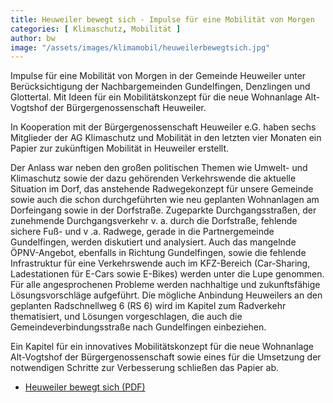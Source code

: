 ```yaml
---
title: Heuweiler bewegt sich - Impulse für eine Mobilität von Morgen
categories: [ Klimaschutz, Mobilität ]
author: bw
image: "/assets/images/klimamobil/heuweilerbewegtsich.jpg"
---
```

Impulse für eine Mobilität von Morgen in der Gemeinde Heuweiler unter Berücksichtigung der Nachbargemeinden Gundelfingen, Denzlingen und Glottertal.
Mit Ideen für ein Mobilitätskonzept für die neue Wohnanlage Alt-Vogtshof der Bürgergenossenschaft Heuweiler.

In Kooperation mit der Bürgergenossenschaft Heuweiler e.G. haben sechs Mitglieder der AG Klimaschutz und Mobilität in den letzten vier Monaten ein Papier zur zukünftigen Mobilität in Heuweiler erstellt. 

Der Anlass war neben den großen politischen Themen wie Umwelt- und Klimaschutz sowie der dazu gehörenden Verkehrswende die aktuelle Situation im Dorf, das anstehende Radwegekonzept für unsere Gemeinde sowie auch die schon durchgeführten wie neu geplanten Wohnanlagen am Dorfeingang sowie in der Dorfstraße. Zugeparkte Durchgangsstraßen, der zunehmende Durchgangsverkehr v. a. durch die Dorfstraße, fehlende sichere Fuß- und v .a. Radwege, gerade in die Partnergemeinde Gundelfingen, werden diskutiert und analysiert. Auch das mangelnde ÖPNV-Angebot, ebenfalls in Richtung Gundelfingen, sowie die fehlende Infrastruktur für eine Verkehrswende auch im KFZ-Bereich (Car-Sharing, Ladestationen für E-Cars sowie E-Bikes) werden unter die Lupe genommen. Für alle angesprochenen Probleme werden nachhaltige und zukunftsfähige Lösungsvorschläge aufgeführt. Die mögliche Anbindung Heuweilers an den geplanten Radschnellweg 6 (RS 6) wird im Kapitel zum Radverkehr thematisiert, und Lösungen vorgeschlagen, die auch die Gemeindeverbindungsstraße nach Gundelfingen einbeziehen. 

Ein Kapitel für ein innovatives Mobilitätskonzept für die neue Wohnanlage Alt-Vogtshof der Bürgergenossenschaft sowie eines für die Umsetzung der notwendigen Schritte zur Verbesserung schließen das Papier ab.

* [Heuweiler bewegt sich (PDF)](https://drive.google.com/file/d/1XqmobWHxPXDa0f3lqahK8Msu4rP-hfb0/view?usp=sharing)
